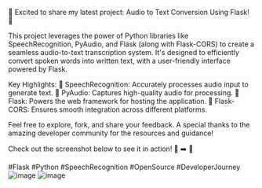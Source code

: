 🎉 Excited to share my latest project: Audio to Text Conversion Using Flask! 🚀

This project leverages the power of Python libraries like SpeechRecognition, PyAudio, and Flask (along with Flask-CORS) to create a seamless audio-to-text transcription system. It's designed to efficiently convert spoken words into written text, with a user-friendly interface powered by Flask.

Key Highlights:
🔹 SpeechRecognition: Accurately processes audio input to generate text.
🔹 PyAudio: Captures high-quality audio for processing.
🔹 Flask: Powers the web framework for hosting the application.
🔹 Flask-CORS: Ensures smooth integration across different platforms.

Feel free to explore, fork, and share your feedback. A special thanks to the amazing developer community for the resources and guidance!

Check out the screenshot below to see it in action! 🎤 ➡️ 📄

#Flask #Python #SpeechRecognition #OpenSource #DeveloperJourney
![image](https://github.com/user-attachments/assets/4e395747-9ee5-441d-a478-bb96035a4441)
![image](https://github.com/user-attachments/assets/3491f0d6-e9f7-4cb6-853a-6a025f1fc1ad)
